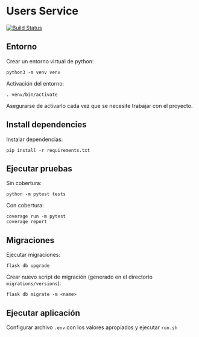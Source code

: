 # Users Service

[![Build Status](https://travis-ci.com/BookBnB/users-service.svg?branch=master)](https://travis-ci.com/BookBnB/users-service)

## Entorno

Crear un entorno virtual de python:

```
python3 -m venv venv
```

Activación del entorno:

```
. venv/bin/activate
```

Asegurarse de activarlo cada vez que se necesite trabajar con el proyecto.

## Install dependencies

Instalar dependencias:

```
pip install -r requirements.txt
```

## Ejecutar pruebas

Sin cobertura:

```
python -m pytest tests
```

Con cobertura:

```
coverage run -m pytest
coverage report
```

## Migraciones

Ejecutar migraciones:

```
flask db upgrade
```

Crear nuevo script de migración (generado en el directorio `migrations/versions`):

```
flask db migrate -m <name>
```

## Ejecutar aplicación

Configurar archivo `.env` con los valores apropiados y ejecutar `run.sh`
